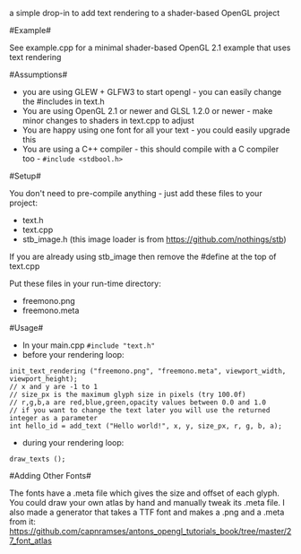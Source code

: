 a simple drop-in to add text rendering to a shader-based OpenGL project

#Example#

See example.cpp for a minimal shader-based OpenGL 2.1 example that uses text rendering

#Assumptions#

* you are using GLEW + GLFW3 to start opengl - you can easily change the #includes in text.h
* You are using OpenGL 2.1 or newer and GLSL 1.2.0 or newer - make minor changes to shaders in text.cpp to adjust
* You are happy using one font for all your text - you could easily upgrade this
* You are using a C++ compiler - this should compile with a C compiler too - ```#include <stdbool.h>```

#Setup#

You don't need to pre-compile anything - just add these files to your project:
* text.h
* text.cpp
* stb_image.h (this image loader is from https://github.com/nothings/stb)

If you are already using stb_image then remove the #define at the top of text.cpp

Put these files in your run-time directory:
* freemono.png
* freemono.meta

#Usage#

* In your main.cpp ```#include "text.h"```
* before your rendering loop:
```
init_text_rendering ("freemono.png", "freemono.meta", viewport_width, viewport_height);
// x and y are -1 to 1
// size_px is the maximum glyph size in pixels (try 100.0f)
// r,g,b,a are red,blue,green,opacity values between 0.0 and 1.0
// if you want to change the text later you will use the returned integer as a parameter
int hello_id = add_text ("Hello world!", x, y, size_px, r, g, b, a);
```
* during your rendering loop:
```
draw_texts ();
```
#Adding Other Fonts#

The fonts have a .meta file which gives the size and offset of each glyph.
You could draw your own atlas by hand and manually tweak its .meta file.
I also made a generator that takes a TTF font and makes a .png and a .meta from it:
https://github.com/capnramses/antons_opengl_tutorials_book/tree/master/27_font_atlas

